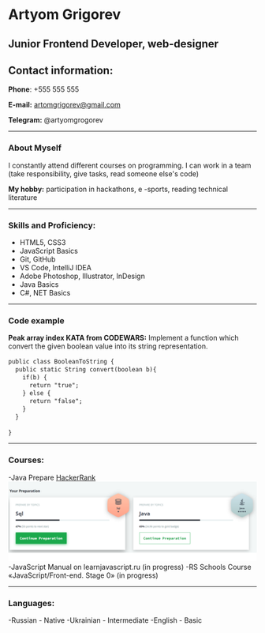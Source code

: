 # Artyom Grigorev

## Junior Frontend Developer, web-designer

## Contact information:

**Phone**: +555 555 555

**E-mail:** artomgrigorev@gmail.com

**Telegram:** @artyomgrogorev


***

### About Myself
I constantly attend different courses on programming. I can work in a team (take responsibility, give tasks, read someone else's code)

**My hobby:** participation in hackathons, e -sports, reading technical literature


***

### Skills and Proficiency:
- HTML5, CSS3
- JavaScript Basics
- Git, GitHub
- VS Code, IntelliJ IDEA
- Adobe Photoshop, Illustrator, InDesign
- Java Basics
- C#, NET Basics


***

### Code example
**Peak array index KATA from CODEWARS:** Implement a function which convert the given boolean value into its string representation.
```
public class BooleanToString {
  public static String convert(boolean b){
    if(b) {
      return "true";
    } else {
      return "false";
    }
  }

}
```


***
### Courses: 
-Java Prepare [HackerRank](https://www.hackerrank.com/dashboard)
![hackerrank](/courses.bmp "Курсы")
-JavaScript Manual on learnjavascript.ru (in progress)
-RS Schools Course «JavaScript/Front-end. Stage 0» (in progress)


***
### Languages:
-Russian - Native
-Ukrainian - Intermediate
-English - Basic

